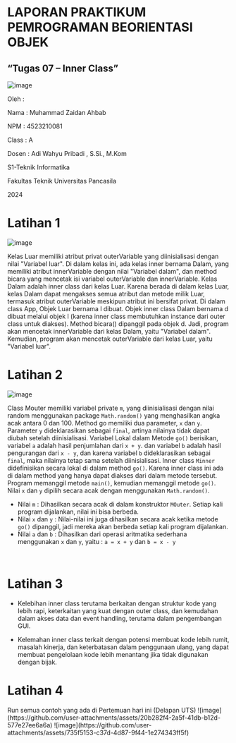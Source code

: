 <h1>LAPORAN PRAKTIKUM PEMROGRAMAN BEORIENTASI OBJEK</h1>
<h2>“Tugas 07 – Inner Class”</h2>

![image](https://github.com/user-attachments/assets/c21f2029-a879-43af-b7a7-89491c8b92e8)

Oleh  :

Nama  : Muhammad Zaidan Ahbab

NPM   : 4523210081

Class : A

Dosen : Adi Wahyu Pribadi , S.Si., M.Kom



S1-Teknik Informatika 

Fakultas Teknik Universitas Pancasila 

2024

<h1>Latihan 1</h1>

![image](https://github.com/user-attachments/assets/02daea4e-030e-4e87-b21e-f51972b5e764)
 
Kelas Luar memiliki atribut privat outerVariable yang diinisialisasi dengan nilai "Variabel luar". Di dalam kelas ini, ada kelas inner bernama Dalam, yang memiliki atribut innerVariable dengan nilai "Variabel dalam", dan method bicara yang mencetak isi variabel outerVariable dan innerVariable.
Kelas Dalam adalah inner class dari kelas Luar. Karena berada di dalam kelas Luar, kelas Dalam dapat mengakses semua atribut dan metode milik Luar, termasuk atribut outerVariable meskipun atribut ini bersifat privat.
Di dalam class App, Objek Luar bernama l dibuat. Objek inner class Dalam bernama d dibuat melalui objek l (karena inner class membutuhkan instance dari outer class untuk diakses). Method bicara() dipanggil pada objek d.
Jadi, program akan mencetak innerVariable dari kelas Dalam, yaitu "Variabel dalam". Kemudian, program akan mencetak outerVariable dari kelas Luar, yaitu "Variabel luar".

<h1>Latihan 2</h1>

![image](https://github.com/user-attachments/assets/ba822435-32c4-41a0-b70d-3f6d4ab2c83f)

Class Mouter memiliki variabel private `m`, yang diinisialisasi dengan nilai random menggunakan package `Math.random()` yang menghasilkan angka acak antara 0 dan 100.
Method go memiliki dua parameter, `x` dan `y`. Parameter `y` dideklarasikan sebagai `final`, artinya nilainya tidak dapat diubah setelah diinisialisasi.
Variabel Lokal dalam Metode `go()` berisikan, variabel `a` adalah hasil penjumlahan dari `x + y`. dan variabel `b` adalah hasil pengurangan dari `x - y`, dan karena variabel `b` dideklarasikan sebagai `final`, maka nilainya tetap sama setelah diinisialisasi.
Inner class `Minner` didefinisikan secara lokal di dalam method `go()`. Karena inner class ini ada di dalam method yang hanya dapat diakses dari dalam metode tersebut.
Program memanggil metode `main()`, kemudian memanggil metode `go()`. Nilai `x` dan `y` dipilih secara acak dengan menggunakan `Math.random()`.
-	Nilai `m`	: Dihasilkan secara acak di dalam konstruktor `MOuter`. Setiap kali program dijalankan, nilai ini bisa berbeda.
-	Nilai `x` dan `y`	: Nilai-nilai ini juga dihasilkan secara acak ketika metode `go()` dipanggil, jadi mereka akan berbeda setiap kali program dijalankan.
-	Nilai `a` dan `b`	: Dihasilkan dari operasi aritmatika sederhana menggunakan `x` dan `y`, yaitu : `a = x + y` dan `b = x - y`

 
<h1>Latihan 3</h1>

-	Kelebihan inner class terutama berkaitan dengan struktur kode yang lebih rapi, keterkaitan yang kuat dengan outer class, dan kemudahan dalam akses data dan event handling, terutama dalam pengembangan GUI.

-	Kelemahan inner class terkait dengan potensi membuat kode lebih rumit, masalah kinerja, dan keterbatasan dalam penggunaan ulang, yang dapat membuat pengelolaan kode lebih menantang jika tidak digunakan dengan bijak.

<h1>Latihan 4</h1>
Run semua contoh yang ada di Pertemuan hari ini (Delapan UTS)
![image](https://github.com/user-attachments/assets/20b282f4-2a5f-41db-b12d-577e27ee6a6a)
![image](https://github.com/user-attachments/assets/735f5153-c37d-4d87-9f44-1e274343ff5f)

